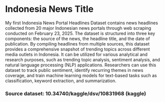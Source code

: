 # Indonesia News Title
My first Indonesia News Portal Headlines Dataset contains news headlines collected from 20 major Indonesian news portals through web scraping conducted on February 23, 2025. The dataset is structured into three key components: the source of the news, the headline title, and the date of publication. By compiling headlines from multiple sources, this dataset provides a comprehensive snapshot of trending topics across different media outlets in Indonesia. It can be utilized for various analytical and research purposes, such as trending topic analysis, sentiment analysis, and natural language processing (NLP) applications. Researchers can use this dataset to track public sentiment, identify recurring themes in news coverage, and train machine learning models for text-based tasks such as classification, keyword extraction, and summarization.

### Source dataset: 10.34740/kaggle/dsv/10831968 (kaggle)
